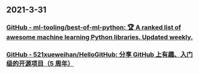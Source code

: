 
## 2021-3-31

### [GitHub - ml-tooling/best-of-ml-python: 🏆 A ranked list of awesome machine learning Python libraries. Updated weekly.](https://github.com/ml-tooling/best-of-ml-python)

### [GitHub - 521xueweihan/HelloGitHub: 分享 GitHub 上有趣、入门级的开源项目（5 周年）](https://github.com/521xueweihan/HelloGitHub)